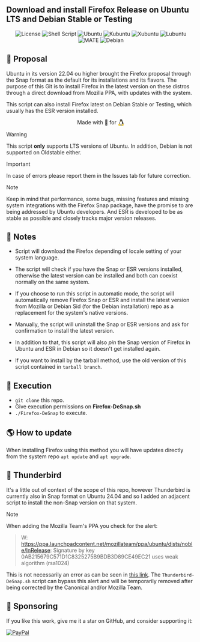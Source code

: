 <h2>Download and install Firefox Release on Ubuntu LTS and Debian Stable or Testing</h2>

<p align="center">
    <img alt="License" src="https://img.shields.io/badge/License-GPLv3-blue.svg?style=for-the-badge">
    <img alt="Shell Script" src="https://img.shields.io/badge/Shell_Script-121011?style=for-the-badge&logo=gnu-bash&logoColor=white">
    <img alt="Ubuntu" src="https://img.shields.io/badge/Ubuntu-E95420?style=for-the-badge&logo=ubuntu&logoColor=white">
    <img alt="Kubuntu" src="https://img.shields.io/badge/-KUbuntu-%230079C1?style=for-the-badge&logo=kubuntu&logoColor=white">
    <img alt="Xubuntu" src="https://img.shields.io/badge/XUBUNTU-2284F2?logo=xfce&logoColor=fff&style=for-the-badge">
    <img alt="Lubuntu" src="https://img.shields.io/badge/-Lubuntu-%230065C2?style=for-the-badge&logo=lubuntu&logoColor=white">
    <img alt="MATE" src="https://img.shields.io/badge/Ubuntu%20MATE-84A454.svg?style=for-the-badge&logo=Ubuntu-MATE&logoColor=white">
    <img alt="Debian" src="https://img.shields.io/badge/Debian-A81D33?style=for-the-badge&logo=debian&logoColor=white">
</p>

## 📑 Proposal

Ubuntu in its version 22.04 ou higher brought the Firefox proposal through the Snap format as the default for its installations and its flavors. The purpose of this Git is to install Firefox in the latest version on these distros through a direct download from Mozilla PPA, with updates with the system.

This script can also install Firefox latest on Debian Stable or Testing, which usually has the ESR version installed.

<p align="center">Made with 💝 for <img src=".github/tux.png" align="top" width="18" /></p>

> [!WARNING] 
> This script **only** supports LTS versions of Ubuntu. In addition, Debian is not supported on Oldstable either.

> [!IMPORTANT] 
>In case of errors please report them in the Issues tab for future correction.

> [!NOTE] 
>Keep in mind that performance, some bugs, missing features and missing system integrations with the Firefox Snap package, have the promise to are being addressed by Ubuntu developers. And ESR is developed to be as stable as possible and closely tracks major version releases.

## 📌 Notes

- Script will download the Firefox depending of locale setting of your system language.

- The script will check if you have the Snap or ESR versions installed, otherwise the latest version can be installed and both can coexist normally on the same system.

- If you choose to run this script in automatic mode, the script will automatically remove Firefox Snap or ESR and install the latest version from Mozilla or Debian Sid (for the Debian installation) repo as a replacement for the system's native versions.

- Manually, the script will uninstall the Snap or ESR versions and ask for confirmation to install the latest version.

- In addition to that, this script will also _pin_ the Snap version of Firefox in Ubuntu and ESR in Debian so it doesn't get installed again.

- If you want to install by the tarball method, use the old version of this script contained in `tarball branch`.

## 🚀 Execution

- `git clone` this repo.
- Give execution permissions on **Firefox-DeSnap.sh**
- `./Firefox-DeSnap` to execute.

## 🌎 How to update

When installing Firefox using this method you will have updates directly from the system repo `apt update` and `apt upgrade`.

## 📧 Thunderbird

It's a little out of context of the scope of this repo, however Thunderbird is currently also in Snap format on Ubuntu 24.04 and so I added an adjacent script to install the non-Snap version on that system.

> [!NOTE] 
>When adding the Mozilla Team's PPA you check for the alert: 
>
> >W: https://ppa.launchpadcontent.net/mozillateam/ppa/ubuntu/dists/noble/InRelease: Signature by key 0AB215679C571D1C8325275B9BDB3D89CE49EC21 uses weak algorithm (rsa1024) 
>
>This is not necessarily an error as can be seen in [this link](https://discourse.ubuntu.com/t/new-requirements-for-apt-repository-signing-in-24-04/42854). The `Thunderbird-DeSnap.sh` script can bypass this alert and will be temporarily removed after being corrected by the Canonical and/or Mozilla Team.

## 🎁 Sponsoring

If you like this work, give me it a star on GitHub, and consider supporting it:

[![PayPal](https://img.shields.io/badge/PayPal-00457C?style=for-the-badge&logo=paypal&logoColor=white)](https://www.paypal.com/donate/?business=VUS6R8TX53NTS&no_recurring=0&currency_code=USD)